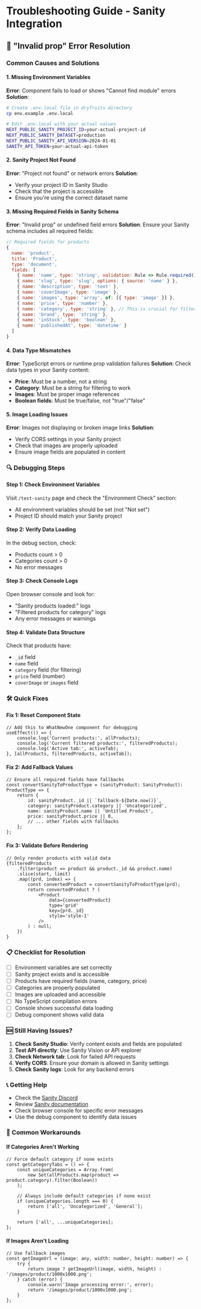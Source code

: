 # Troubleshooting Guide - Sanity Integration

## 🚨 "Invalid prop" Error Resolution

### Common Causes and Solutions

#### 1. **Missing Environment Variables**
**Error**: Component fails to load or shows "Cannot find module" errors
**Solution**: 
```bash
# Create .env.local file in dryfruits directory
cp env.example .env.local

# Edit .env.local with your actual values
NEXT_PUBLIC_SANITY_PROJECT_ID=your-actual-project-id
NEXT_PUBLIC_SANITY_DATASET=production
NEXT_PUBLIC_SANITY_API_VERSION=2024-01-01
SANITY_API_TOKEN=your-actual-api-token
```

#### 2. **Sanity Project Not Found**
**Error**: "Project not found" or network errors
**Solution**:
- Verify your project ID in Sanity Studio
- Check that the project is accessible
- Ensure you're using the correct dataset name

#### 3. **Missing Required Fields in Sanity Schema**
**Error**: "Invalid prop" or undefined field errors
**Solution**: Ensure your Sanity schema includes all required fields:

```javascript
// Required fields for products
{
  name: 'product',
  title: 'Product',
  type: 'document',
  fields: [
    { name: 'name', type: 'string', validation: Rule => Rule.required() },
    { name: 'slug', type: 'slug', options: { source: 'name' } },
    { name: 'description', type: 'text' },
    { name: 'coverImage', type: 'image' },
    { name: 'images', type: 'array', of: [{ type: 'image' }] },
    { name: 'price', type: 'number' },
    { name: 'category', type: 'string' }, // This is crucial for filtering
    { name: 'brand', type: 'string' },
    { name: 'inStock', type: 'boolean' },
    { name: 'publishedAt', type: 'datetime' }
  ]
}
```

#### 4. **Data Type Mismatches**
**Error**: TypeScript errors or runtime prop validation failures
**Solution**: Check data types in your Sanity content:

- **Price**: Must be a number, not a string
- **Category**: Must be a string for filtering to work
- **Images**: Must be proper image references
- **Boolean fields**: Must be true/false, not "true"/"false"

#### 5. **Image Loading Issues**
**Error**: Images not displaying or broken image links
**Solution**:
- Verify CORS settings in your Sanity project
- Check that images are properly uploaded
- Ensure image fields are populated in content

### 🔍 Debugging Steps

#### Step 1: Check Environment Variables
Visit `/test-sanity` page and check the "Environment Check" section:
- All environment variables should be set (not "Not set")
- Project ID should match your Sanity project

#### Step 2: Verify Data Loading
In the debug section, check:
- Products count > 0
- Categories count > 0
- No error messages

#### Step 3: Check Console Logs
Open browser console and look for:
- "Sanity products loaded:" logs
- "Filtered products for category" logs
- Any error messages or warnings

#### Step 4: Validate Data Structure
Check that products have:
- `_id` field
- `name` field
- `category` field (for filtering)
- `price` field (number)
- `coverImage` or `images` field

### 🛠️ Quick Fixes

#### Fix 1: Reset Component State
```tsx
// Add this to WhatNewOne component for debugging
useEffect(() => {
    console.log('Current products:', allProducts);
    console.log('Current filtered products:', filteredProducts);
    console.log('Active tab:', activeTab);
}, [allProducts, filteredProducts, activeTab]);
```

#### Fix 2: Add Fallback Values
```tsx
// Ensure all required fields have fallbacks
const convertSanityToProductType = (sanityProduct: SanityProduct): ProductType => {
    return {
        id: sanityProduct._id || `fallback-${Date.now()}`,
        category: sanityProduct.category || 'Uncategorized',
        name: sanityProduct.name || 'Untitled Product',
        price: sanityProduct.price || 0,
        // ... other fields with fallbacks
    };
};
```

#### Fix 3: Validate Before Rendering
```tsx
// Only render products with valid data
{filteredProducts
    .filter(product => product && product._id && product.name)
    .slice(start, limit)
    .map((prd, index) => {
        const convertedProduct = convertSanityToProductType(prd);
        return convertedProduct ? (
            <Product 
                data={convertedProduct} 
                type='grid' 
                key={prd._id} 
                style='style-1' 
            />
        ) : null;
    })
}
```

### 📋 Checklist for Resolution

- [ ] Environment variables are set correctly
- [ ] Sanity project exists and is accessible
- [ ] Products have required fields (name, category, price)
- [ ] Categories are properly populated
- [ ] Images are uploaded and accessible
- [ ] No TypeScript compilation errors
- [ ] Console shows successful data loading
- [ ] Debug component shows valid data

### 🆘 Still Having Issues?

1. **Check Sanity Studio**: Verify content exists and fields are populated
2. **Test API directly**: Use Sanity Vision or API explorer
3. **Check Network tab**: Look for failed API requests
4. **Verify CORS**: Ensure your domain is allowed in Sanity settings
5. **Check Sanity logs**: Look for any backend errors

### 📞 Getting Help

- Check the [Sanity Discord](https://discord.gg/sanity-io)
- Review [Sanity documentation](https://www.sanity.io/docs)
- Check browser console for specific error messages
- Use the debug component to identify data issues

### 🔄 Common Workarounds

#### If Categories Aren't Working
```tsx
// Force default category if none exists
const getCategoryTabs = () => {
    const uniqueCategories = Array.from(
        new Set(allProducts.map(product => product.category).filter(Boolean))
    );
    
    // Always include default categories if none exist
    if (uniqueCategories.length === 0) {
        return ['all', 'Uncategorized', 'General'];
    }
    
    return ['all', ...uniqueCategories];
};
```

#### If Images Aren't Loading
```tsx
// Use fallback images
const getImageUrl = (image: any, width: number, height: number) => {
    try {
        return image ? getImageUrl(image, width, height) : '/images/product/1000x1000.png';
    } catch (error) {
        console.warn('Image processing error:', error);
        return '/images/product/1000x1000.png';
    }
};
``` 